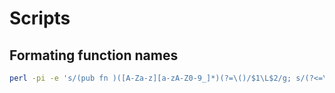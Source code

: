 # Scripts

## Formating function names

```bash
perl -pi -e 's/(pub fn )([A-Za-z][a-zA-Z0-9_]*)(?=\()/$1\L$2/g; s/(?<=\w)__+(?=\w)/_/g' src/icons/*.rs
```

